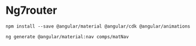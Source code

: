 # Ng7router


`npm install --save @angular/material @angular/cdk @angular/animations`


`ng generate @angular/material:nav comps/matNav`
